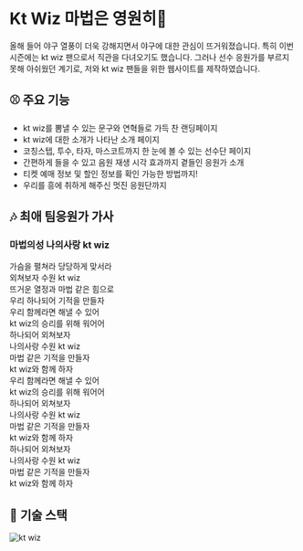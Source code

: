 # Kt Wiz 마법은 영원히🌠

올해 들어 야구 열풍이 더욱 강해지면서 야구에 대한 관심이 뜨거워졌습니다. 특히 이번 시즌에는 kt wiz 팬으로서 직관을 다녀오기도 했습니다. 그러나 선수 응원가를 부르지 못해 아쉬웠던 계기로, 저와 kt wiz 팬들을 위한 웹사이트를 제작하였습니다.

## ⚾️ 주요 기능
- kt wiz를 뽐낼 수 있는 문구와 연혁들로 가득 찬 랜딩페이지
- kt wiz에 대한 소개가 나타난 소개 페이지
- 코칭스텝, 투수, 타자, 마스코트까지 한 눈에 볼 수 있는 선수단 페이지
- 간편하게 들을 수 있고 음원 재생 시각 효과까지 곁들인 응원가 소개
- 티켓 예매 정보 및 할인 정보를 확인 가능한 방법까지!
- 우리를 흥에 취하게 해주신 멋진 응원단까지

## 🎶 최애 팀응원가 가사

### 마법의성 나의사랑 kt wiz

가슴을 펼쳐라 당당하게 맞서라 <br />
외쳐보자 수원 kt wiz <br />
뜨거운 열정과 마법 같은 힘으로 <br />
우리 하나되어 기적을 만들자 <br />
우리 함께라면 해낼 수 있어 <br />
kt wiz의 승리를 위해 워어어 <br />
하나되어 외쳐보자 <br />
나의사랑 수원 kt wiz <br />
마법 같은 기적을 만들자 <br />
kt wiz와 함께 하자 <br />
우리 함께라면 해낼 수 있어 <br />
kt wiz의 승리를 위해 워어어 <br />
하나되어 외쳐보자 <br />
나의사랑 수원 kt wiz <br />
마법 같은 기적을 만들자 <br />
kt wiz와 함께 하자 <br />
하나되어 외쳐보자 <br />
나의사랑 수원 kt wiz <br />
마법 같은 기적을 만들자 <br />
kt wiz와 함께 하자

## 🔧 기술 스택

![kt wiz](https://tech-orbit.wontory.dev/api?title=we%20are%20kt%20wiz&tech=Vite,npm,Amazon%20S3,TypeScript,Tailwind%20CSS,React&size=700&duration=20)
